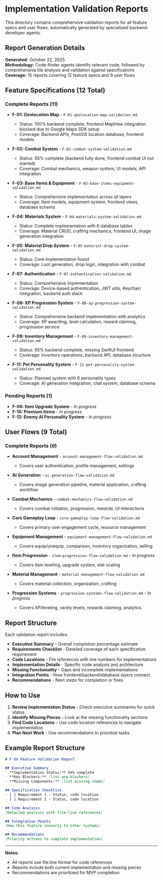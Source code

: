 # Implementation Validation Reports

This directory contains comprehensive validation reports for all feature specs and user flows, automatically generated by specialized backend-developer agents.

## Report Generation Details

**Generated:** October 22, 2025  
**Methodology:** Code-finder agents identify relevant code, followed by comprehensive file analysis and validation against specifications  
**Coverage:** 15 reports covering 12 feature specs and 9 user flows

## Feature Specifications (12 Total)

### Complete Reports (11)
- **F-01: Geolocation Map** - `F-01-geolocation-map-validation.md`
  - Status: 100% backend complete, frontend MapView integration blocked due to Google Maps SDK setup
  - Coverage: Backend APIs, PostGIS location database, frontend models

- **F-02: Combat System** - `F-02-combat-system-validation.md`
  - Status: 95% complete (backend fully done, frontend combat UI not started)
  - Coverage: Combat mechanics, weapon system, UI models, API integration

- **F-03: Base Items & Equipment** - `F-03-base-items-equipment-validation.md`
  - Status: Comprehensive implementation across all layers
  - Coverage: Item models, equipment system, frontend views, database schema

- **F-04: Materials System** - `F-04-materials-system-validation.md`
  - Status: Complete implementation with 6 database tables
  - Coverage: Material CRUD, crafting mechanics, frontend UI, image generation integration

- **F-05: Material Drop System** - `F-05-material-drop-system-validation.md`
  - Status: Core implementation found
  - Coverage: Loot generation, drop logic, integration with combat

- **F-07: Authentication** - `F-07-authentication-validation.md`
  - Status: Comprehensive implementation
  - Coverage: Device-based authentication, JWT utils, Keychain integration, backend auth stack

- **F-08: XP Progression System** - `F-08-xp-progression-system-validation.md`
  - Status: Comprehensive backend implementation with analytics
  - Coverage: XP awarding, level calculation, reward claiming, progression service

- **F-09: Inventory Management** - `F-09-inventory-management-validation.md`
  - Status: 95% backend complete, missing SwiftUI frontend
  - Coverage: Inventory operations, backend API, database structure

- **F-11: Pet Personality System** - `F-11-pet-personality-system-validation.md`
  - Status: Planned system with 6 personality types
  - Coverage: AI generation integration, chat system, database schema

### Pending Reports (1)
- **F-06: Item Upgrade System** - *In progress*
- **F-10: Premium Items** - *In progress*
- **F-12: Enemy AI Personality System** - *In progress*

## User Flows (9 Total)

### Complete Reports (9)
- **Account Management** - `account-management-flow-validation.md`
  - Covers user authentication, profile management, settings

- **AI Generation** - `ai-generation-flow-validation.md`
  - Covers image generation pipeline, material application, crafting workflow

- **Combat Mechanics** - `combat-mechanics-flow-validation.md`
  - Covers combat initiation, progression, rewards, UI interactions

- **Core Gameplay Loop** - `core-gameplay-loop-flow-validation.md`
  - Covers primary user engagement cycle, resource management

- **Equipment Management** - `equipment-management-flow-validation.md`
  - Covers equip/unequip, comparison, inventory organization, selling

- **Item Progression** - `item-progression-flow-validation.md` - *In progress*
  - Covers item leveling, upgrade system, stat scaling

- **Material Management** - `material-management-flow-validation.md`
  - Covers material collection, organization, crafting

- **Progression Systems** - `progression-systems-flow-validation.md` - *In progress*
  - Covers XP/leveling, vanity levels, rewards claiming, analytics

## Report Structure

Each validation report includes:

- **Executive Summary** - Overall completion percentage estimate
- **Requirements Checklist** - Detailed coverage of each specification requirement
- **Code Locations** - File references with line numbers for implementations
- **Implementation Details** - Specific code analysis and architecture
- **Missing Functionality** - Gaps and incomplete implementations
- **Integration Points** - How frontend/backend/database layers connect
- **Recommendations** - Next steps for completion or fixes

## How to Use

1. **Review Implementation Status** - Check executive summaries for quick status
2. **Identify Missing Pieces** - Look at the missing functionality sections
3. **Find Code Locations** - Use code location references to navigate implementation
4. **Plan Next Work** - Use recommendations to prioritize tasks

## Example Report Structure

```markdown
# F-XX Feature Validation Report

## Executive Summary
- **Implementation Status:** XX% complete
- **Key Blockers:** [list any blockers]
- **Missing Components:** [list missing items]

## Specification Checklist
- [ ] Requirement 1 - Status, code location
- [ ] Requirement 2 - Status, code location

## Code Analysis
[Detailed analysis with file:line references]

## Integration Points
[How this feature connects to other systems]

## Recommendations
[Priority actions to complete implementation]
```

---

**Notes:**
- All reports use file:line format for code references
- Reports include both current implementation and missing pieces
- Recommendations are prioritized for MVP completion
